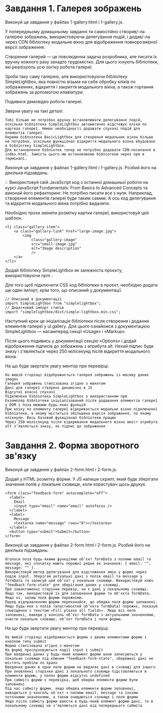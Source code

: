 # Завдання 1. Галерея зображень

Виконуй це завдання у файлах 1-gallery.html і 1-gallery.js.

У попередньому домашньому завданні ти самостійно створив/-ла галерею зображень, використовуючи делегування подій, і додав/-ла через CDN бібліотеку модальне вікно для відображення повнорозмірної версії зображення.

Створення галерей — це повсякденна задача розробника, але писати їх вручну кожного разу занадто трудомістко. Для цього існують бібліотеки, які реалізують усю логіку роботи галереї.

Зроби таку саму галерею, але використовуючи бібліотеку SimpleLightbox, яка повністю візьме на себе обробку кліків по зображеннях, відкриття і закриття модального вікна, а також гортання зображень за допомогою клавіатури.

Подивися демовідео роботи галереї.

Зверни увагу на такі деталі:

    Тобі більше не потрібно вручну встановлювати делегування подій, оскільки бібліотека SimpleLightbox автоматично відстежує кліки по картках галереї. Немає необхідності додавати слухачі подій для елементів галереї.
    Окрема бібліотека BasicLightbox для створення модальних вікон більше не потрібна, оскільки функціонал відкриття модального вікна вбудовано в бібліотеку SimpleLightbox.
    Для встановлення бібліотек тепер не потрібно додавати CDN-посилання в index.html. Замість цього ми встановлюємо бібліотеки через npm в терміналі.

Виконуй це завдання у файлах 1-gallery.html і 1-gallery.js. Розбий його на декілька підзавдань:

💡 Використовуй свій JavaScript код з останної домашньої роботи на курсi JavaScript Fundamentals: From Basics to Advanced Concepts та виконай його рефакторинг. Не потрібно писати все з нуля. Наприклад, створення елементів галереї буде таким самим. А ось код делегування та відкриття модального вікна потрібно видалити.


Необхідно трохи змінити розмітку картки галереї, використовуй цей шаблон.

    <li class="gallery-item">
    	<a class="gallery-link" href="large-image.jpg">
    		<img
    			class="gallery-image"
    			src="small-image.jpg"
    			alt="Image description"
    			/>
    	</a>
    </li>

Додай бібліотеку SimpleLightbox як залежність проєкту, використовуючи npm .

Для того щоб підключити CSS код бібліотеки в проєкт, необхідно додати ще один імпорт, крім того, що описаний у документації.

    // Описаний в документації
    import SimpleLightbox from "simplelightbox";
    // Додатковий імпорт стилів
    import "simplelightbox/dist/simple-lightbox.min.css";

Наступний крок це ініціалізація бібліотеки після створення і додання елементів галереї у ul.gallery. Для цього ознайомся з документацією SimpleLightbox — насамперед секції «Usage» і «Markup».

Після цього подивись у документації секцію «Options» і додай відображення підписів до зображень з атрибута alt. Нехай підпис буде знизу і з'являється через 250 мілісекунд після відкриття модального вікна.

На що буде звертати увагу ментор при перевірці:

    На живій сторінці відображається галерея зображень із масиву даних images
    Галерея зображень стилізована згідно з макетом
    Дані для галереї створені динамічно в JS
    Відсутні власні слухачі
    Підключена бібліотека SimpleLightbox з використанням npm
    Екземпляр бібліотеки ініціалізований після додавання елементів галереї у DOM і поза межами будь-яких функцій
    При кліку по елементу галереї відкривається модальне вікно підключеної бібліотеки, в якому міститься збільшена версія зображення, по якому клікнули. Весь базовий функціонал бібліотеки працює
    Через 250 мілісекунд після відкривання модального вікна вміст атрибута alt з’являється знизу, як підпис до зображення

# Завдання 2. Форма зворотного зв'язку

Виконуй це завдання у файлах 2-form.html і 2-form.js.

Додай у HTML розмітку форми. У JS напиши скрипт, який буде зберігати значення полів у локальне сховище, коли користувач щось друкує.

    <form class="feedback-form" autocomplete="off">
      <label>
        Email
        <input type="email" name="email" autofocus />
      </label>
      <label>
        Message
        <textarea name="message" rows="8"></textarea>
      </label>
      <button type="submit">Submit</button>
    </form>

Виконуй це завдання у файлах 2-form.html і 2-form.js. Розбий його на декілька підзавдань:

    Оголоси поза будь-якими функціями об’єкт formData з полями email та message, які спочатку мають порожні рядки як значення: { email: "", message: "" }.
    Використовуй метод делегування для відстеження змін у формі через подію input. Зберігай актуальні дані з полів email та message у formData та записуй цей об’єкт у локальне сховище. Використовуй ключ "feedback-form-state" для зберігання даних у сховищі.
    При завантаженні сторінки перевір, чи є дані у локальному сховищі. Якщо так, використовуй їх для заповнення форми та об'єкта formData. Якщо ні, залиш поля форми порожніми.
    Перед відправленням форми переконайся, що обидва поля форми заповнені. Якщо будь-яке з полів (властивостей об’єкта formData) порожнє, показуй сповіщення з текстом «Fill please all fields». Якщо всі поля заповнені, виведи у консоль об’єкт formData з актуальними значеннями, очисти локальне сховище, об’єкт formData і поля форми.

На що буде звертати увагу ментор при перевірці:

    На живій сторінці відображається форма з двома елементами форми і кнопкою типу submit
    Форма стилізована згідно з макетом
    На формі прослуховуються події input і submit
    При введенні даних у будь-який елемент форми вони записуються у локальне сховище під ключем "feedback-form-state", збережені дані не містять пробіли по краях
    Введення даних в одне поле форми не видаляє дані в сховищі для іншого
    При оновленні сторінки дані з локального сховища підставляються в елементи форми, у полях форми відсутні undefined
    При сабміті форми є перевірка, щоб обидва елементи форми були заповнені
    Під час сабміту форми, якщо обидва елементи форми заповнені, виводиться у консоль об'єкт з полями email, message та їхніми поточними значеннями, а також очищаються сховище і поля форми
    Якщо після сабміту форми ввести в будь-який елемент форми дані, то в локальному сховищі не з’являються дані від попереднього сабміта
